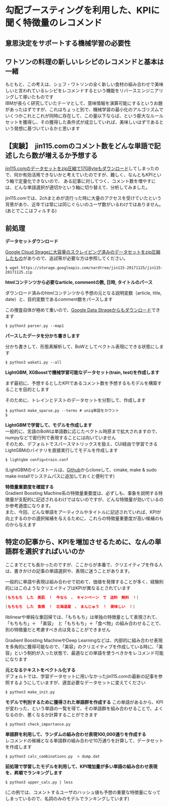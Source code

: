 # 勾配ブースティングを利用した、KPIに聞く特徴量のレコメンド

## 意思決定をサポートする機械学習の必要性

## ワトソンの料理の新しいレシピのレコメンドと基本は一緒  
もともと、この考えは、シェフ・ワトソンの全く新しい食材の組み合わせで美味しいと言われているレシピをレコメンドするという機能をリバースエンジニアリングして導いたものです  
IBMが長らく研究していたテーマとして、意味情報を演算可能にするというお題があったはずですが、これはちょっと別で、機械学習の最小化のアルゴリズムでいくつかこれとこれが同時に存在して、この量以下ならば、という膨大なルールセットを獲得し、その獲得した条件式が成立していれば、美味しいはずであるという発想に基づいているかと思います  


## 【実験】　jin115.comのコメント数をどんな単語で記述したら数が増えるか予想する
[jin115.comのデータセットをzip圧縮で17GByteもダウンロード](https://storage.googleapis.com/nardtree/jin115-20171125)してしまったので、何か有効活用できないかと考えていたのですが、難しく、なんともKPIという軸で定量化できないので、
ある記事に対してつく、コメント数を増やすには、どんな単語選択が適切かという軸に切り替えて、分析してみました。  

jin115.comでは、2chまとめが流行った時に大量のアクセスを受けていたという背景があり、近年では常には同じぐらいのユーザ数がいるわけではありません。  
(あとでここはフィルする)

## 前処理

**データセットダウンロード**  

[Google Cloud Strageに大容量のスクレイピング済みのデータセットをzip圧縮したもの](https://storage.googleapis.com/nardtree/jin115-20171125/jin115-20171125.zip)がありので、追試等が必要な方は参照してください。
```console
$ wget https://storage.googleapis.com/nardtree/jin115-20171125/jin115-20171125.zip
```

**htmlコンテンツから必要なarticle, commentの数, 日時, タイトルのパース**  

ダウンロード済みのhtmlコンテンツから予想の元となる説明変数（article, title, date）と、目的変数であるcomment数をパースします　　

この捜査自体が極めて重いので、[Google Data Strageからもダウンロード](https://storage.googleapis.com/nardtree/jin115-20171125/contents.zip)できます　　

```console
$ python3 parser.py --map1
```

**パースしたデータを分かち書きします**  

分かち書きして、形態素解析して、BoWとしてベクトル表現にできる状態にします  

```console
$ python3 wakati.py --all
```

**LightGBM, XGBoostで機械学習可能なデータセット(train, test)を作成します**  

まず最初に、予想するとしたKPIであるコメント数を予想するもモデルを構築することを目的とします　　

そのために、トレインとテストのデータセットを分割して、作成します
```console
$ python3 make_sparse.py --terms # uniq単語をカウント
$ 
```

**LightGBMで学習して、モデルを作成します**  
一般的に、言語のBoWは単語数に応じたベクトル時原まで拡大されますので、numpyなどで密行列で表現することには向いていません  
そのため、デフォルトでスパースマトリックスを扱え、CUI経由で学習できるLightGBMのバイナリを直接実行してモデルを作成します  
```console
$ lightgbm config=train.conf
```
(LightGBMのインストールは、[Github](https://github.com/Microsoft/LightGBM)からcloneして、cmake, make & sudo make installでシステムパスに追加しておくと便利です)

**特徴量重要度を確認する**  
Gradient Boosting Machine系の特徴量重要度は、必ずしも、事象を説明する特徴量が支配的に記述されるわけではないのですが、どんな特徴量が効いているのか参考適度になります。  
また、今回、どんな単語をアーティクルやタイトルに記述されていれば、KPIが向上するのかの選択候補を与えるために、これらの特徴量重要度が高い候補のものから与えます

## 特定の記事から、KPIを増加させるために、なんの単語群を選択すればいいのか
ここまでとても長かったのですが、ここからが本番で、クリエイティブを作る人は、書きかけの記事の単語選択や、表現に迷うことがあります。  

一般的に単語や表現は組み合わせで初めて、価値を発揮することが多く、経験則的にはこのようなクリエイティブはKPIが異なるとされています  

```json
[もちもち　した　美肌　！　今なら　、　キャンペーン　で　送料　無料　！] 
```
```json
[もちもち　した　食感　！　北海道産　、　まんじゅう　！　美味しい　！]
```
liblinearや単純な重回帰では、「もちもち」は単独の特徴量として表現されて、「もちもち」＋　「美容」　と「もちもち」＋「食べ物」の組み合わせることで、別の特徴量だと考慮すべき点は見ることができません  

Gradient Boosting MachineやDeep Learningなどは、内部的に組み合わせ表現を多角的に獲得可能なので、「美容」のクリエイティブを作成している時に、「美容」という制約が入った状態で、最適などの単語を使うべきかをレコメンド可能になります  

**元となるテキストをベクトル化する**  
デフォルトでは、学習データセットに用いなかったjin115.comの最新の記事を参照するようにしていますが、適宜必要なデータセットに変えてください
```console
$ python3 make_init.py
```

**モデルで判別するために獲得された単語群を作成する**
この単語があるから、KPIが変わった、という単語の一覧を得て、その単語群を組み合わせることで、よくなるのか、悪くなるか計算することができます  
```console
$ python3 check_importance.py
```

**単語群を利用して、ランダムの組み合わせ表現100,000通りを作成する**  
レコメンドの候補となる単語群の組み合わせ10万通りを計算して、データセットを作成します  
```console
$ python3 calc_combinations.py  > dump.dat
```

**前処理で学習したモデルを利用して、KPI増加量が多い単語の組み合わせ表現を、昇順でランキングします**  
```console
$ python3 upper_calc.py | less
```
(この例では、コメントするユーザのハッシュ値も予想の重要な特徴量になってしまっているので、名詞のみのモデルでランキングしています)
